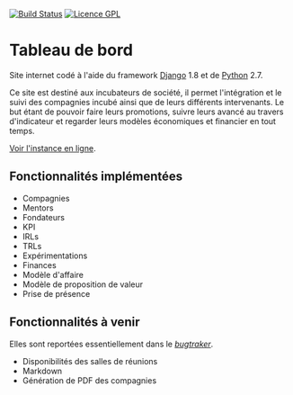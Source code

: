 [![Build Status](https://travis-ci.org/MaisonLogicielLibre/TableauDeBord.svg?branch=dev)](https://travis-ci.org/MaisonLogicielLibre/TableauDeBord)
[![Licence GPL](http://img.shields.io/badge/license-GPL-green.svg)](http://www.gnu.org/licenses/quick-guide-gplv3.fr.html)

# Tableau de bord

Site internet codé à l'aide du framework [Django](https://www.djangoproject.com/) 1.8 et de [Python](https://www.python.org/) 2.7.

Ce site est destiné aux incubateurs de société, il permet l'intégration et le suivi des compagnies incubé ainsi que de leurs différents intervenants. Le but étant de pouvoir faire leurs promotions, suivre leurs avancé au travers d'indicateur et regarder leurs modèles économiques et financier en tout temps.

[Voir l'instance en ligne](http://kpi.etsmtl.ca).

## Fonctionnalités implémentées

- Compagnies
- Mentors
- Fondateurs
- KPI
 - IRLs
 - TRLs
- Expérimentations
- Finances
- Modèle d'affaire
- Modèle de proposition de valeur
- Prise de présence


## Fonctionnalités à venir

Elles sont reportées essentiellement dans le [*bugtraker*](https://github.com/MaisonLogicielLibre/TableauDeBord/issues).

- Disponibilités des salles de réunions
- Markdown
- Génération de PDF des compagnies
